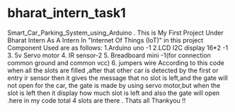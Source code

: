 # bharat_intern_task1
Smart_Car_Parking_System_using_Arduino .
This is My First Project Under Bharat Intern As A Intern In "Internet Of Things (IoT)"
in this project Component Used are as follows:
1.Arduino uno -1
2.LCD I2C display 16*2 -1
3. 5v Servo motor
4. IR sensor-2
5. Breadboard mini -1(for connection common ground and common vcc)
6. jumpers wire
According to this code when all the slots are filled ,after that other car is detected by the first or entry ir sensor then it gives the message that no slot is left,and the gate will not open for the car, the gate is made by using servo motor,but when the slot is left then it display how much slot is left and also the gate will open .here in my code total 4 slots are there .
Thats all Thankyou !!
